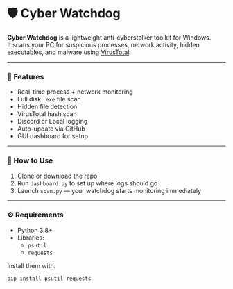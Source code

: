 # 🛡️ Cyber Watchdog

**Cyber Watchdog** is a lightweight anti-cyberstalker toolkit for Windows.  
It scans your PC for suspicious processes, network activity, hidden executables, and malware using [VirusTotal](https://virustotal.com).

---

### 🚀 Features
- Real-time process + network monitoring
- Full disk `.exe` file scan
- Hidden file detection
- VirusTotal hash scan
- Discord or Local logging
- Auto-update via GitHub
- GUI dashboard for setup

---

### 🧪 How to Use

1. Clone or download the repo  
2. Run `dashboard.py` to set up where logs should go  
3. Launch `scan.py` — your watchdog starts monitoring immediately

---

### ⚙️ Requirements

- Python 3.8+
- Libraries:
  - `psutil`
  - `requests`

Install them with:

```bash
pip install psutil requests
